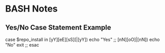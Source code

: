# BASH Notes

## Yes/No Case Statement Example
case $repo_install in
    [yY][eE][sS][|[yY])
        echo "Yes"
        ;;
    [nN][oO]|[nN])
        echo "No"
        exit
        ;;
esac
